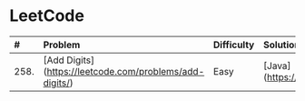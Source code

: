 # LeetCode
| # | Problem | Difficulty | Solution |
| :---- | :------------------------ | :-------- | :-------- |
| 258. | [Add Digits] (https://leetcode.com/problems/add-digits/) | Easy | [Java] (https://github.com/srinivaskcg/LeetCode/blob/master/LeetCode/src/interview/practice/AddDigits.java) |

